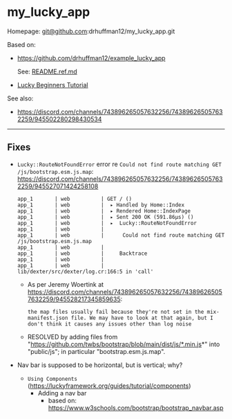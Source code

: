 # my_lucky_app

Homepage: git@github.com:drhuffman12/my_lucky_app.git

Based on:
* https://github.com/drhuffman12/example_lucky_app
  
  See: [README.ref.md](README.ref.md])
* [Lucky Beginners Tutorial](https://luckyframework.org/guides/tutorial/overview)

See also:
* https://discord.com/channels/743896265057632256/743896265057632259/945502280298430534

---

## Fixes

* `Lucky::RouteNotFoundError` error re `Could not find route matching GET /js/bootstrap.esm.js.map`: https://discord.com/channels/743896265057632256/743896265057632259/945527071424258108
  ```
  app_1       | web          | GET / ()
  app_1       | web          |  ▸ Handled by Home::Index
  app_1       | web          |  ▸ Rendered Home::IndexPage
  app_1       | web          |  ▸ Sent 200 OK (591.86µs) ()
  app_1       | web          |  ▸  Lucky::RouteNotFoundError 
  app_1       | web          | 
  app_1       | web          |      Could not find route matching GET /js/bootstrap.esm.js.map
  app_1       | web          | 
  app_1       | web          |     Backtrace 
  app_1       | web          | 
  app_1       | web          |      lib/dexter/src/dexter/log.cr:166:5 in 'call'
  ```
  * As per Jeremy Woertink at https://discord.com/channels/743896265057632256/743896265057632259/945528217345859635:

        the map files usually fail because they're not set in the mix-manifest.json file. We may have to look at that again, but I don't think it causes any issues other than log noise
  * RESOLVED by adding files from "https://github.com/twbs/bootstrap/blob/main/dist/js/*.min.js*" into "public/js";
    in particular "bootstrap.esm.js.map".

* Nav bar is supposed to be horizontal, but is vertical; why?
  * `Using Components` (https://luckyframework.org/guides/tutorial/components)
    * Adding a nav bar
      * based on: https://www.w3schools.com/bootstrap/bootstrap_navbar.asp
